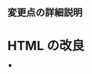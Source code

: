<h2>変更点の詳細説明</h2>
<h1>HTML の改良</h1>
⚫︎ <title>タグの改善: 
検索エンジンやブラウザのタブに表示されるタイトルをより具体的にしました。

<h3>⚫︎Google Fonts の導入:</h3>
<head>内に Noto Sans JP フォントをインポートする link タグを追加しました。これにより、より現代的で読みやすい日本語フォントを使用できます。

<h3>⚫︎section タグの活用:</h3>
各コンテンツセクションを section タグで囲み、意味的な構造を明確にしました。これにより、ページのセマンティクスが向上し、CSS でのスタイリングも容易になります。content-section という共通クラスを付与しています。

<h3>⚫︎br タグの削除と代替:</h3>
br タグは主に改行のために使われますが、要素間の余白調整は CSS の margin や padding で行うのが一般的です。スタイルシートで柔軟に調整できるよう、br タグを削除しました。

<h3>⚫︎ 画像のプレースホルダーコメントの充実:</h3>
ローディング中や各コンテンツセクションに、より具体的な画像の挿入例を示しました。

<h3>⚫︎ ローディングスピナーの追加:</h3>
#loading 内に loading-spinner という div を追加し、CSS で視覚的なスピナーを表示できるようにしました。
<br>
<h1>CSS の改良</h1>
<h3>⚫︎ フォントの変更:</h3> 
body に font-family: 'Noto Sans JP', sans-serif;を設定し、モダンな日本語フォントを適用しました。

<h3>⚫︎ 基本的なスタイルの調整:</h3>
・line-height を調整し、テキストの可読性を向上させました。
・body の背景色を少し明るくし、コンテンツとのコントラストをつけました。
・margin と padding をリセットし、レイアウトの制御をしやすくしました。

<h3>⚫︎ コンテンツセクションのスタイル (.content-section):</h3>
max-width でコンテンツの横幅を制限し、読みやすくしました。
margin: 0 auto;で中央寄せにしています。box-shadow と border-radius を追加し、各セクションに立体感と柔らかい印象を与えました。
・padding を増やし、コンテンツと枠の間にゆとりを持たせました。

<h3>⚫︎ 見出し (h1, h2) のスタイル:</h3>
・よりモダンなフォントサイズと色を設定しました。
・letter-spacing で文字間隔を微調整し、視覚的なバランスを整えました。
・h2 には下線を追加し、セクションの区切りをより明確にしました。
・両見出しを中央寄せにしました。

<h3>⚫︎ メインヘッダー (.main-header):</h3>
グラデーション背景と padding を追加し、ページの顔となる部分をより魅力的にしました。
box-shadow と text-shadow で立体感と深みを出しています。

<h3>⚫︎ ローディングアニメーション (#loading) の強化:</h3>
背景をより深みのあるグラデーションにしました。

<h3>⚫︎ スピナーアニメーション:</h3>
loading-spinner クラスに CSS アニメーションを適用し、くるくる回るローディングインジケータを表示します。これにより、ローディング中であることがより分かりやすくなります。
⚫︎flex-direction: column;でスピナーとテキストを縦に並べ、見た目を整えました。

<h3>⚫︎ メインコンテンツの表示アニメーション (#main):</h3>
transform: translateY(20px);を追加し、コンテンツが下から少し浮き上がるようにフェードインする効果をつけました。これにより、より動的で魅力的な表示になります。
・transition の時間も調整し、より滑らかなアニメーションにしました。

<h3>⚫︎ レスポンシブデザイン (@media) の追加:</h3>
・画面幅に応じてフォントサイズや余白を調整するメディアクエリを追加しました。これにより、スマートフォンなどの小さな画面でもコンテンツが見やすくなります。
<br>
<h1>CSS</h1>
CSSでは、ローディングアニメーションの見た目を大きく変更しました。

・#loading に z-index を追加して、他のコンテンツの上に表示されるようにしました。
・ #loading に display: flex;、justify-content: center;、align-items: center; を追加して、ローディング中に画像などを中央に配置できるようにしました。
・ loading-animation クラスの animation プロパティを調整し、よりスムーズなアニメーションになるようにしました。
・ @keyframes slide を slide-out に変更し、スライドの方向を調整しました。

<h1>JavaScript</h1>
JavaScript では、ローディングアニメーションが完了した後にメインコンテンツが表示されるように変更しました。loadingElement.addEventListener("animationend", ...) を追加し、アニメーションが終了したときにメインコンテンツを表示するようにしました。メインコンテンツに is-active クラスを追加して、フェードインのアニメーションをトリガーするようにしました。
<br>
<h1>実装のポイント</h1>
ローディングアニメーション
<h3>・グラデーション背景:</h3>
#loading に linear-gradient を使用して、単色ではなくグラデーションの背景を設定しました。これにより、より深みのある見た目になります。

<h3>・中央寄せ:</h3>
display: flex;, justify-content: center;, align-items: center; を使用して、ローディング中の要素（もし画像などを追加する場合）を画面中央に配置できるようにしました。

<h3>・ローディングテキストの追加:</h3>
::before 疑似要素を使って「Loading...」というテキストを表示し、pulse アニメーションで点滅するようにしました。ここに画像を追加することもできます。

<h3>・スムーズなスライドアウト:</h3>
@keyframes slide-out の transform: translateY(-100%); で、ローディング画面が上に向かってスムーズに消えるようにしました。cubic-bezier を使用することで、より自然な動きを表現しています。

<h3>・アニメーション遅延:</h3>
animation-delay: 0.5s; を設定することで、ページが読み込まれてから少し遅れてローディングアニメーションが開始されるようにしました。これにより、ユーザーがローディング画面を見たときに、すぐに変化が始まるのではなく、少しの間ローディング画面が静止してから動き出す印象を与えます。

<h2>メインコンテンツの表示</h2>
<h3>・フェードイン効果:</h3>
CSS で #main に opacity: 0; と transition: opacity 1s ease-in-out; を設定し、JavaScript で loading-animation が終了したときに is-active クラスを mainContent に追加することで、メインコンテンツがゆっくりとフェードインして表示されるようにしました。これにより、画面遷移がより滑らかに見えます。

<h1>【まとめ】</h1>
これらの変更により、単なる白い画面からスライドするだけでなく、より視覚的に魅力的なローディングアニメーションとスムーズな画面遷移を実現できます。
